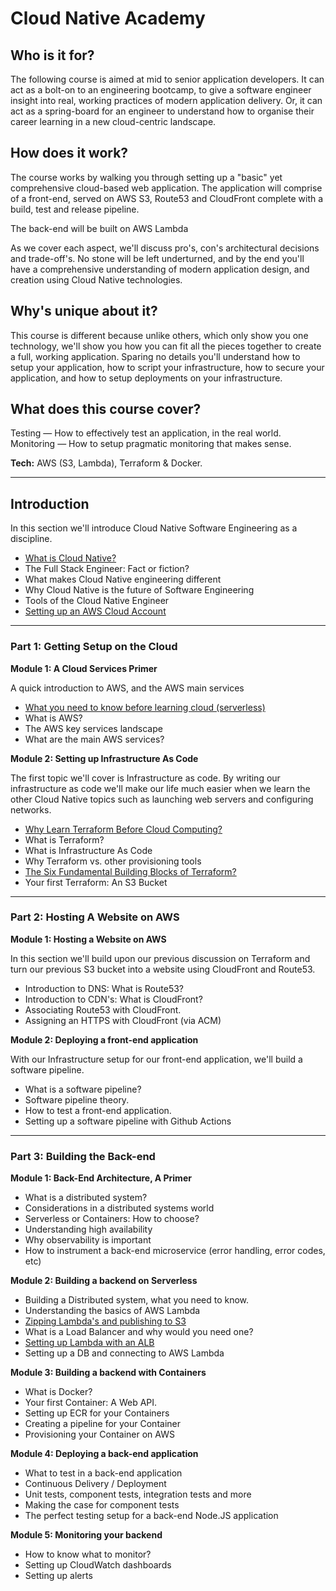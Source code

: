 # Cloud Native Academy

## Who is it for? 

The following course is aimed at mid to senior application developers. It can act as a bolt-on to an engineering bootcamp, to give a software engineer insight into real, working practices of modern application delivery. Or, it can act as a spring-board for an engineer to understand how to organise their career learning in a new cloud-centric landscape. 

## How does it work? 

The course works by walking you through setting up a "basic" yet comprehensive cloud-based web application. The application will comprise of a front-end, served on AWS S3, Route53 and CloudFront complete with a build, test and release pipeline. 

The back-end will be built on AWS Lambda

As we cover each aspect, we'll discuss pro's, con's architectural decisions and trade-off's. No stone will be left underturned, and by the end you'll have a comprehensive understanding of modern application design, and creation using Cloud Native technologies. 

## Why's unique about it? 

This course is different because unlike others, which only show you one technology, we'll show you how you can fit all the pieces together to create a full, working application. Sparing no details you'll understand how to setup your application, how to script your infrastructure, how to secure your application, and how to setup deployments on your infrastructure. 

## What does this course cover? 

Testing — How to effectively test an application, in the real world. 
Monitoring — How to setup pragmatic monitoring that makes sense. 

**Tech:** AWS (S3, Lambda), Terraform & Docker.

---

## Introduction

In this section we'll introduce Cloud Native Software Engineering as a discipline.

* [What is Cloud Native?](https://www.thedevcoach.co.uk/what-is-a-cloud-native-software-engineer/)
* The Full Stack Engineer: Fact or fiction? 
* What makes Cloud Native engineering different
* Why Cloud Native is the future of Software Engineering
* Tools of the Cloud Native Engineer
* [Setting up an AWS Cloud Account](https://www.thedevcoach.co.uk/how-to-setup-an-aws-to-experiment-and-learn/)

---

### Part 1: Getting Setup on the Cloud

**Module 1: A Cloud Services Primer**

A quick introduction to AWS, and the AWS main services

* [What you need to know before learning cloud (serverless)](https://www.thedevcoach.co.uk/the-6-serverless-concepts-you-need-to-know/)
* What is AWS?
* The AWS key services landscape
* What are the main AWS services?

**Module 2: Setting up Infrastructure As Code**

The first topic we'll cover is Infrastructure as code. By writing our infrastructure as code we'll make our life much easier when we learn the other Cloud Native topics such as launching web servers and configuring networks. 

* [Why Learn Terraform Before Cloud Computing?](https://www.thedevcoach.co.uk/learn-terraform-before-cloud-computing/)
* What is Terraform? 
* What is Infrastructure As Code
* Why Terraform vs. other provisioning tools
* [The Six Fundamental Building Blocks of Terraform?](https://www.thedevcoach.co.uk/the-six-fundamentals-of-terraform/)
* Your first Terraform: An S3 Bucket

---

### Part 2: Hosting A Website on AWS

**Module 1: Hosting a Website on AWS**

In this section we'll build upon our previous discussion on Terraform and turn our previous S3 bucket into a website using CloudFront and Route53. 

* Introduction to DNS: What is Route53?
* Introduction to CDN's: What is CloudFront? 
* Associating Route53 with CloudFront. 
* Assigning an HTTPS with CloudFront (via ACM)

**Module 2: Deploying a front-end application**

With our Infrastructure setup for our front-end application, we'll build a software pipeline.

* What is a software pipeline? 
* Software pipeline theory. 
* How to test a front-end application.
* Setting up a software pipeline with Github Actions

---

### Part 3: Building the Back-end

**Module 1: Back-End Architecture, A Primer**

* What is a distributed system?
* Considerations in a distributed systems world
* Serverless or Containers: How to choose? 
* Understanding high availability
* Why observability is important
* How to instrument a back-end microservice (error handling, error codes, etc)

**Module 2: Building a backend on Serverless**

* Building a Distributed system, what you need to know. 
* Understanding the basics of AWS Lambda
* [Zipping Lambda's and publishing to S3](https://www.thedevcoach.co.uk/zipped-lambda-s3-github-actions/)
* What is a Load Balancer and why would you need one? 
* [Setting up Lambda with an ALB](https://www.thedevcoach.co.uk/setup-aws-lambda-aws-alb/)
* Setting up a DB and connecting to AWS Lambda

**Module 3: Building a backend with Containers**

* What is Docker? 
* Your first Container: A Web API. 
* Setting up ECR for your Containers
* Creating a pipeline for your Container
* Provisioning your Container on AWS

**Module 4: Deploying a back-end application**

* What to test in a back-end application
* Continuous Delivery / Deployment
* Unit tests, component tests, integration tests and more
* Making the case for component tests
* The perfect testing setup for a back-end Node.JS application 

**Module 5: Monitoring your backend**
* How to know what to monitor? 
* Setting up CloudWatch dashboards
* Setting up alerts
